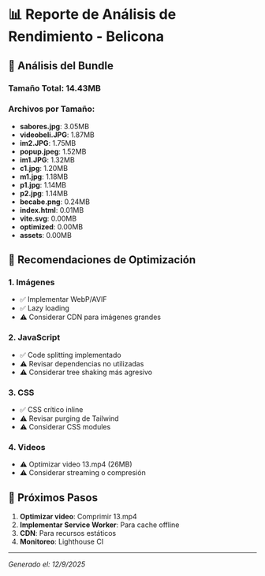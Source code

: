 # 📊 Reporte de Análisis de Rendimiento - Belicona

## 📁 Análisis del Bundle

### Tamaño Total: 14.43MB

### Archivos por Tamaño:
- **sabores.jpg**: 3.05MB
- **videobeli.JPG**: 1.87MB
- **im2.JPG**: 1.75MB
- **popup.jpeg**: 1.52MB
- **im1.JPG**: 1.32MB
- **c1.jpg**: 1.20MB
- **m1.jpg**: 1.18MB
- **p1.jpg**: 1.14MB
- **p2.jpg**: 1.14MB
- **becabe.png**: 0.24MB
- **index.html**: 0.01MB
- **vite.svg**: 0.00MB
- **optimized**: 0.00MB
- **assets**: 0.00MB

## 🎯 Recomendaciones de Optimización

### 1. Imágenes
- ✅ Implementar WebP/AVIF
- ✅ Lazy loading
- ⚠️ Considerar CDN para imágenes grandes

### 2. JavaScript
- ✅ Code splitting implementado
- ⚠️ Revisar dependencias no utilizadas
- ⚠️ Considerar tree shaking más agresivo

### 3. CSS
- ✅ CSS crítico inline
- ⚠️ Revisar purging de Tailwind
- ⚠️ Considerar CSS modules

### 4. Videos
- ⚠️ Optimizar video 13.mp4 (26MB)
- ⚠️ Considerar streaming o compresión

## 🚀 Próximos Pasos

1. **Optimizar video**: Comprimir 13.mp4
2. **Implementar Service Worker**: Para cache offline
3. **CDN**: Para recursos estáticos
4. **Monitoreo**: Lighthouse CI

---
*Generado el: 12/9/2025*
